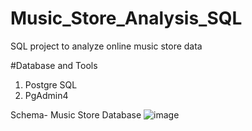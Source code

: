 # Music_Store_Analysis_SQL

SQL project to analyze online music store data

#Database and Tools
1. Postgre SQL
2. PgAdmin4

Schema- Music Store Database
![image](https://github.com/user-attachments/assets/04342a42-a04d-4196-8deb-caf8908f9a97)
